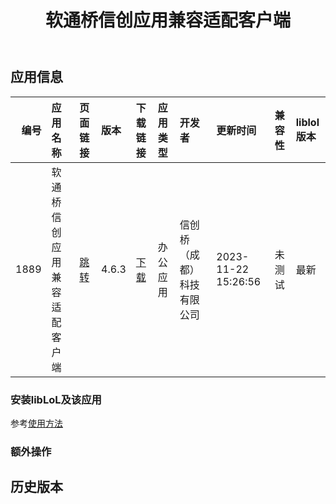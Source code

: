 ﻿---
id: 1889
title: 软通桥信创应用兼容适配客户端
toc: true
weight: 1889
---

## 应用信息 
|   编号 | 应用名称           | 页面链接                                        | 版本    | 下载链接                                                                      | 应用类型   | 开发者           | 更新时间                | 兼容性   | liblol版本   |
|-----:|:---------------|:--------------------------------------------|:------|:--------------------------------------------------------------------------|:-------|:--------------|:--------------------|:------|:-----------|
| 1889 | 软通桥信创应用兼容适配客户端 | [跳转](http://app.loongapps.cn/#/detail/1889) | 4.6.3 | [下载](http://113.24.212.22:8090/upload/file/xcb-app_4.6.3_loongarch64.deb) | 办公应用   | 信创桥（成都）科技有限公司 | 2023-11-22 15:26:56 | 未测试   | 最新         |
### 安装libLoL及该应用 
参考[使用方法](/docs/usage) 
### 额外操作 


## 历史版本 
 